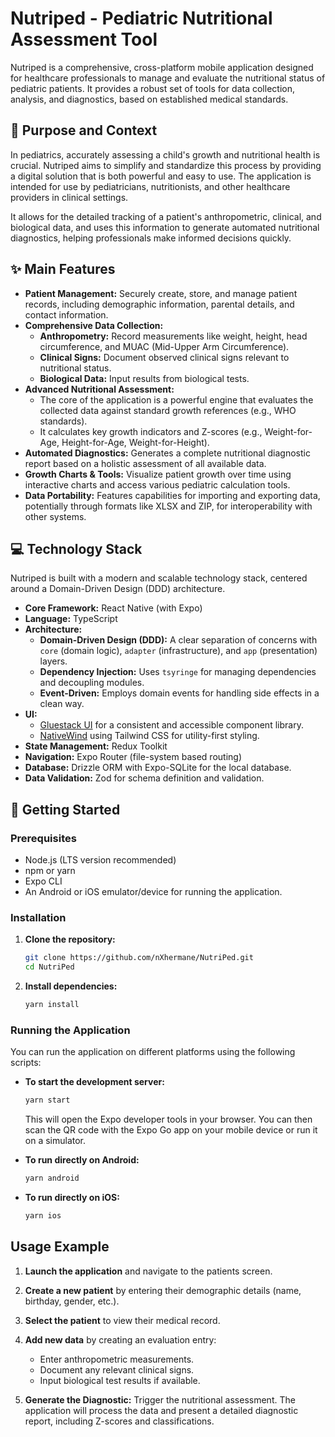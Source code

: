 # Nutriped - Pediatric Nutritional Assessment Tool

Nutriped is a comprehensive, cross-platform mobile application designed for healthcare professionals to manage and evaluate the nutritional status of pediatric patients. It provides a robust set of tools for data collection, analysis, and diagnostics, based on established medical standards.

## 🎯 Purpose and Context

In pediatrics, accurately assessing a child's growth and nutritional health is crucial. Nutriped aims to simplify and standardize this process by providing a digital solution that is both powerful and easy to use. The application is intended for use by pediatricians, nutritionists, and other healthcare providers in clinical settings.

It allows for the detailed tracking of a patient's anthropometric, clinical, and biological data, and uses this information to generate automated nutritional diagnostics, helping professionals make informed decisions quickly.

## ✨ Main Features

- **Patient Management:** Securely create, store, and manage patient records, including demographic information, parental details, and contact information.
- **Comprehensive Data Collection:**
  - **Anthropometry:** Record measurements like weight, height, head circumference, and MUAC (Mid-Upper Arm Circumference).
  - **Clinical Signs:** Document observed clinical signs relevant to nutritional status.
  - **Biological Data:** Input results from biological tests.
- **Advanced Nutritional Assessment:**
  - The core of the application is a powerful engine that evaluates the collected data against standard growth references (e.g., WHO standards).
  - It calculates key growth indicators and Z-scores (e.g., Weight-for-Age, Height-for-Age, Weight-for-Height).
- **Automated Diagnostics:** Generates a complete nutritional diagnostic report based on a holistic assessment of all available data.
- **Growth Charts & Tools:** Visualize patient growth over time using interactive charts and access various pediatric calculation tools.
- **Data Portability:** Features capabilities for importing and exporting data, potentially through formats like XLSX and ZIP, for interoperability with other systems.

## 💻 Technology Stack

Nutriped is built with a modern and scalable technology stack, centered around a Domain-Driven Design (DDD) architecture.

- **Core Framework:** React Native (with Expo)
- **Language:** TypeScript
- **Architecture:**
  - **Domain-Driven Design (DDD):** A clear separation of concerns with `core` (domain logic), `adapter` (infrastructure), and `app` (presentation) layers.
  - **Dependency Injection:** Uses `tsyringe` for managing dependencies and decoupling modules.
  - **Event-Driven:** Employs domain events for handling side effects in a clean way.
- **UI:**
  - [Gluestack UI](https://gluestack.io/ui) for a consistent and accessible component library.
  - [NativeWind](https://www.nativewind.dev/) using Tailwind CSS for utility-first styling.
- **State Management:** Redux Toolkit
- **Navigation:** Expo Router (file-system based routing)
- **Database:** Drizzle ORM with Expo-SQLite for the local database.
- **Data Validation:** Zod for schema definition and validation.

## 🚀 Getting Started

### Prerequisites

- Node.js (LTS version recommended)
- npm or yarn
- Expo CLI
- An Android or iOS emulator/device for running the application.

### Installation

1.  **Clone the repository:**

    ```bash
    git clone https://github.com/nXhermane/NutriPed.git
    cd NutriPed
    ```

2.  **Install dependencies:**
    ```bash
    yarn install
    ```

### Running the Application

You can run the application on different platforms using the following scripts:

- **To start the development server:**

  ```bash
  yarn start
  ```

  This will open the Expo developer tools in your browser. You can then scan the QR code with the Expo Go app on your mobile device or run it on a simulator.

- **To run directly on Android:**

  ```bash
  yarn android
  ```

- **To run directly on iOS:**

  ```bash
  yarn ios
  ```

## Usage Example

1.  **Launch the application** and navigate to the patients screen.
2.  **Create a new patient** by entering their demographic details (name, birthday, gender, etc.).
3.  **Select the patient** to view their medical record.
4.  **Add new data** by creating an evaluation entry:
    - Enter anthropometric measurements.
    - Document any relevant clinical signs.
    - Input biological test results if available.

5.  **Generate the Diagnostic:** Trigger the nutritional assessment. The application will process the data and present a detailed diagnostic report, including Z-scores and classifications.
